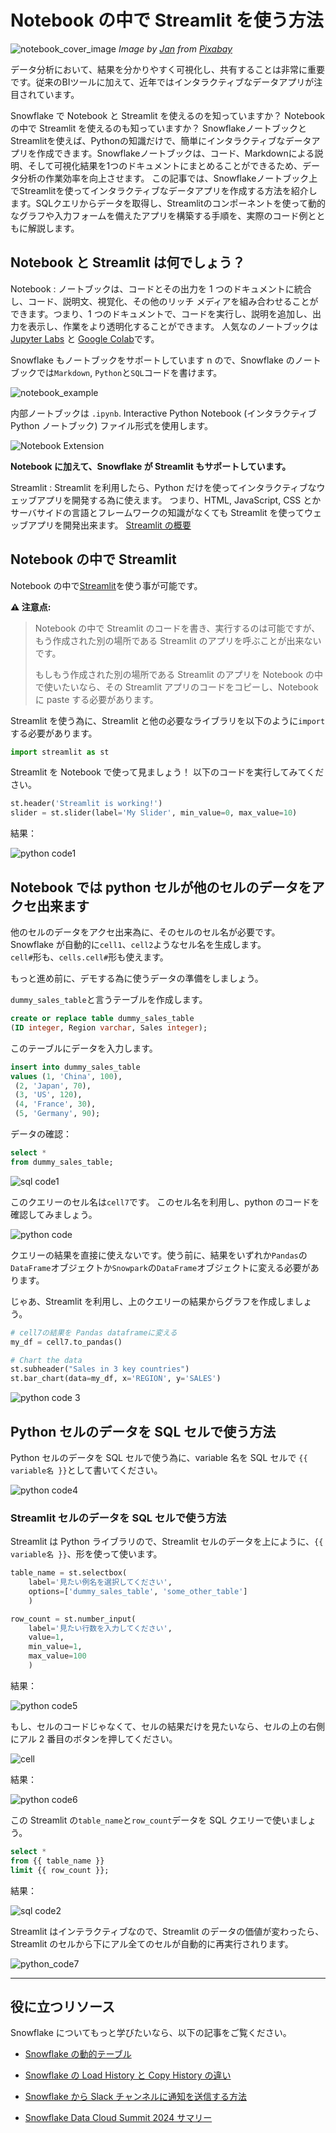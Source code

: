 # Notebook の中で Streamlit を使う方法

![notebook_cover_image](./images/notebook_cover.png)
*Image by [Jan](https://pixabay.com/users/janjf93-3084263/) from [Pixabay](https://pixabay.com//)*

データ分析において、結果を分かりやすく可視化し、共有することは非常に重要です。従来のBIツールに加えて、近年ではインタラクティブなデータアプリが注目されています。

Snowflake で Notebook と Streamlit を使えるのを知っていますか？ Notebook の中で Streamlit を使えるのも知っていますか？
SnowflakeノートブックとStreamlitを使えば、Pythonの知識だけで、簡単にインタラクティブなデータアプリを作成できます。Snowflakeノートブックは、コード、Markdownによる説明、そして可視化結果を1つのドキュメントにまとめることができるため、データ分析の作業効率を向上させます。
この記事では、Snowflakeノートブック上でStreamlitを使ってインタラクティブなデータアプリを作成する方法を紹介します。SQLクエリからデータを取得し、Streamlitのコンポーネントを使って動的なグラフや入力フォームを備えたアプリを構築する手順を、実際のコード例とともに解説します。

## Notebook と Streamlit は何でしょう？

Notebook
: ノートブックは、コードとその出力を 1 つのドキュメントに統合し、コード、説明文、視覚化、その他のリッチ メディアを組み合わせることができます。つまり、1 つのドキュメントで、コードを実行し、説明を追加し、出力を表示し、作業をより透明化することができます。
人気なのノートブックは[Jupyter Labs](https://jupyter.org/) と [Google Colab](https://colab.research.google.com/)です。

Snowflake もノートブックをサポートしています n ので、Snowflake のノートブックでは`Markdown`, `Python`と`SQL`コードを書けます。

![notebook_example](./images/notebook_example.PNG)

内部ノートブックは `.ipynb`. Interactive Python Notebook (インタラクティブ Python ノートブック) ファイル形式を使用します。

![Notebook Extension](./images/nb_extension.drawio.png)

**Notebook に加えて、Snowflake が Streamlit もサポートしています。**

Streamlit
: Streamlit を利用したら、Python だけを使ってインタラクティブなウェッブアプリを開発する為に使えます。
つまり、HTML, JavaScript, CSS とかサーバサイドの言語とフレームワークの知識がなくても Streamlit を使ってウェッブアプリを開発出来ます。
[Streamlit の概要](https://streamlit.io/)

## Notebook の中で Streamlit

Notebook の中で[Streamlit](https://docs.streamlit.io/)を使う事が可能です。

**:warning: 注意点:**

> Notebook の中で Streamlit のコードを書き、実行するのは可能ですが、もう作成された別の場所である Streamlit のアプリを呼ぶことが出来ないです。
>
> もしもう作成された別の場所である Streamlit のアプリを Notebook の中で使いたいなら、その Streamlit アプリのコードをコピーし、Notebook に paste する必要があります。

Streamlit を使う為に、Streamlit と他の必要なライブラリを以下のように`import`する必要があります。

```python
import streamlit as st
```

Streamlit を Notebook で使って見ましょう！
以下のコードを実行してみてください。

```python
st.header('Streamlit is working!')
slider = st.slider(label='My Slider', min_value=0, max_value=10)
```

結果：

![python code1](./images/python1.PNG)

## Notebook では python セルが他のセルのデータをアクセ出来ます

他のセルのデータをアクセ出来為に、そのセルのセル名が必要です。
Snowflake が自動的に`cell1`、`cell2`ようなセル名を生成します。\
`cell#`形も、`cells.cell#`形も使えます。

もっと進め前に、デモする為に使うデータの準備をしましょう。

`dummy_sales_table`と言うテーブルを作成します。

```SQL
create or replace table dummy_sales_table
(ID integer, Region varchar, Sales integer);
```

このテーブルにデータを入力します。

```sql
insert into dummy_sales_table
values (1, 'China', 100),
 (2, 'Japan', 70),
 (3, 'US', 120),
 (4, 'France', 30),
 (5, 'Germany', 90);
```

データの確認：

```sql
select *
from dummy_sales_table;
```

![sql code1](./images/sql_code1.PNG)

このクエリーのセル名は`cell7`です。
このセル名を利用し、python のコードを確認してみましょう。

![python code](./images/python_code2.PNG)

クエリーの結果を直接に使えないです。使う前に、結果をいずれか`Pandas`の`DataFrame`オブジェクトか`Snowpark`の`DataFrame`オブジェクトに変える必要があります。

じゃあ、Streamlit を利用し、上のクエリーの結果からグラフを作成しましょう。

```python
# cell7の結果を Pandas dataframeに変える
my_df = cell7.to_pandas()

# Chart the data
st.subheader("Sales in 3 key countries")
st.bar_chart(data=my_df, x='REGION', y='SALES')
```

![python code 3](./images/python_code3.PNG)

## Python セルのデータを SQL セルで使う方法

Python セルのデータを SQL セルで使う為に、variable 名を SQL セルで `{{ variable名 }}`として書いてください。

![python code4](./images/python_code4.PNG)

### Streamlit セルのデータを SQL セルで使う方法

Streamlit は Python ライブラリので、Streamlit セルのデータを上にように、`{{ variable名 }}`、形を使って使います。

```python
table_name = st.selectbox(
    label='見たい例名を選択してください',
    options=['dummy_sales_table', 'some_other_table']
    )

row_count = st.number_input(
    label='見たい行数を入力してください',
    value=1,
    min_value=1,
    max_value=100
    )
```

結果：

![python code5](./images/python_code5.PNG)

もし、セルのコードじゃなくて、セルの結果だけを見たいなら、セルの上の右側にアル 2 番目のボタンを押してください。

![cell](./images/cell.drawio.png)

結果：

![python code6](./images/python_code6.PNG)

この Streamlit の`table_name`と`row_count`データを SQL クエリーで使いましょう。

```SQL
select *
from {{ table_name }}
limit {{ row_count }};
```

結果：

![sql code2](./images/sql_code2.PNG)

Streamlit はインテラクティブなので、Streamlit のデータの価値が変わったら、Streamlit のセルから下にアル全てのセルが自動的に再実行されります。

![python_code7](./images/python_code7.PNG)

---

## 役に立つリソース

Snowflake についてもっと学びたいなら、以下の記事をご覧ください。

- [Snowflake の動的テーブル](https://blog.hujaakbar.com/2024/09/snowflake-dynamic-tables-ja.html)

- [Snowflake の Load History と Copy History の違い](https://blog.hujaakbar.com/2024/09/snowflake-load-history-vs-copy-history-ja.html)

- [Snowflake から Slack チャンネルに通知を送信する方法](https://blog.hujaakbar.com/2024/09/how-to-send-a-notification-from-snowflake-to-a-slack-channel-ja.html)

- [Snowflake Data Cloud Summit 2024 サマリー](https://blog.hujaakbar.com/2024/09/snowflake-data-cloud-summit-2024-summary-ja.html)

